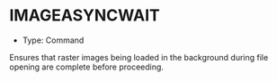 # IMAGEASYNCWAIT

- Type: Command

Ensures that raster images being loaded in the background during file opening are complete before proceeding.
